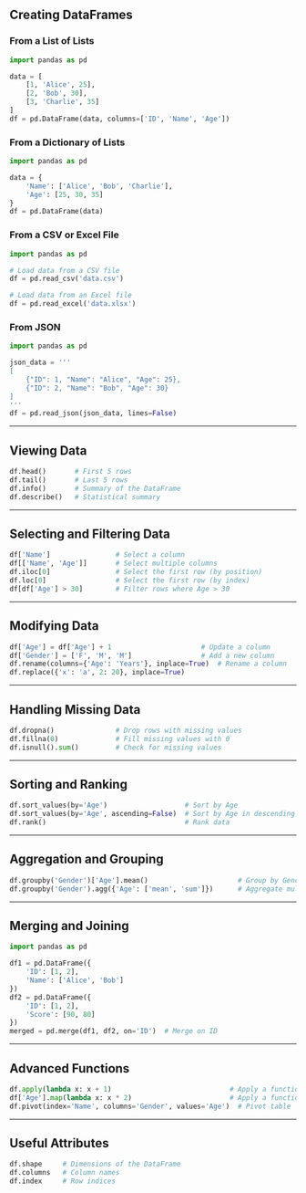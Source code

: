 ## Creating DataFrames

### From a List of Lists

```python
import pandas as pd

data = [
    [1, 'Alice', 25],
    [2, 'Bob', 30],
    [3, 'Charlie', 35]
]
df = pd.DataFrame(data, columns=['ID', 'Name', 'Age'])
```

### From a Dictionary of Lists

```python
import pandas as pd

data = {
    'Name': ['Alice', 'Bob', 'Charlie'],
    'Age': [25, 30, 35]
}
df = pd.DataFrame(data)
```

### From a CSV or Excel File

```python
import pandas as pd

# Load data from a CSV file
df = pd.read_csv('data.csv')

# Load data from an Excel file
df = pd.read_excel('data.xlsx')
```

### From JSON

```python
import pandas as pd

json_data = '''
[
    {"ID": 1, "Name": "Alice", "Age": 25},
    {"ID": 2, "Name": "Bob", "Age": 30}
]
'''
df = pd.read_json(json_data, lines=False)
```

---

## Viewing Data

```python
df.head()       # First 5 rows
df.tail()       # Last 5 rows
df.info()       # Summary of the DataFrame
df.describe()   # Statistical summary
```

---

## Selecting and Filtering Data

```python
df['Name']                # Select a column
df[['Name', 'Age']]       # Select multiple columns
df.iloc[0]                # Select the first row (by position)
df.loc[0]                 # Select the first row (by index)
df[df['Age'] > 30]        # Filter rows where Age > 30
```

---

## Modifying Data

```python
df['Age'] = df['Age'] + 1                      # Update a column
df['Gender'] = ['F', 'M', 'M']                 # Add a new column
df.rename(columns={'Age': 'Years'}, inplace=True)  # Rename a column
df.replace({'x': 'a', 2: 20}, inplace=True)
```

---

## Handling Missing Data

```python
df.dropna()               # Drop rows with missing values
df.fillna(0)              # Fill missing values with 0
df.isnull().sum()         # Check for missing values
```

---

## Sorting and Ranking

```python
df.sort_values(by='Age')                   # Sort by Age
df.sort_values(by='Age', ascending=False)  # Sort by Age in descending order
df.rank()                                  # Rank data
```

---

## Aggregation and Grouping

```python
df.groupby('Gender')['Age'].mean()                      # Group by Gender and calculate mean Age
df.groupby('Gender').agg({'Age': ['mean', 'sum']})      # Aggregate multiple functions
```

---

## Merging and Joining

```python
import pandas as pd

df1 = pd.DataFrame({
    'ID': [1, 2],
    'Name': ['Alice', 'Bob']
})
df2 = pd.DataFrame({
    'ID': [1, 2],
    'Score': [90, 80]
})
merged = pd.merge(df1, df2, on='ID')  # Merge on ID
```

---

## Advanced Functions

```python
df.apply(lambda x: x + 1)                             # Apply a function element-wise
df['Age'].map(lambda x: x * 2)                        # Apply a function to a column
df.pivot(index='Name', columns='Gender', values='Age')  # Pivot table
```

---

## Useful Attributes

```python
df.shape     # Dimensions of the DataFrame
df.columns   # Column names
df.index     # Row indices
```
